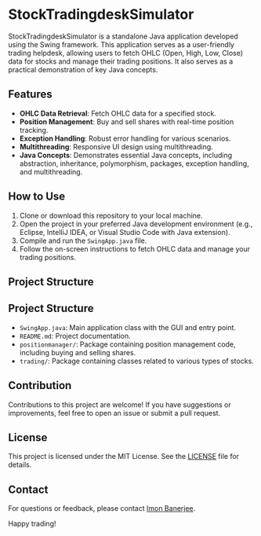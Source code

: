 # StockTradingdeskSimulator

StockTradingdeskSimulator is a standalone Java application developed using the Swing framework. This application serves as a user-friendly trading helpdesk, allowing users to fetch OHLC (Open, High, Low, Close) data for stocks and manage their trading positions. It also serves as a practical demonstration of key Java concepts.

## Features

- **OHLC Data Retrieval**: Fetch OHLC data for a specified stock.
- **Position Management**: Buy and sell shares with real-time position tracking.
- **Exception Handling**: Robust error handling for various scenarios.
- **Multithreading**: Responsive UI design using multithreading.
- **Java Concepts**: Demonstrates essential Java concepts, including abstraction, inheritance, polymorphism, packages, exception handling, and multithreading.

## How to Use

1. Clone or download this repository to your local machine.
2. Open the project in your preferred Java development environment (e.g., Eclipse, IntelliJ IDEA, or Visual Studio Code with Java extension).
3. Compile and run the `SwingApp.java` file.
4. Follow the on-screen instructions to fetch OHLC data and manage your trading positions.

## Project Structure

## Project Structure

- `SwingApp.java`: Main application class with the GUI and entry point.
- `README.md`: Project documentation.
- `positionmanager/`: Package containing position management code, including buying and selling shares.
- `trading/`: Package containing classes related to various types of stocks.

    
## Contribution

Contributions to this project are welcome! If you have suggestions or improvements, feel free to open an issue or submit a pull request.

## License

This project is licensed under the MIT License. See the [LICENSE](LICENSE) file for details.

## Contact

For questions or feedback, please contact [Imon Banerjee](imonsb1172@gmail.com).

Happy trading!

